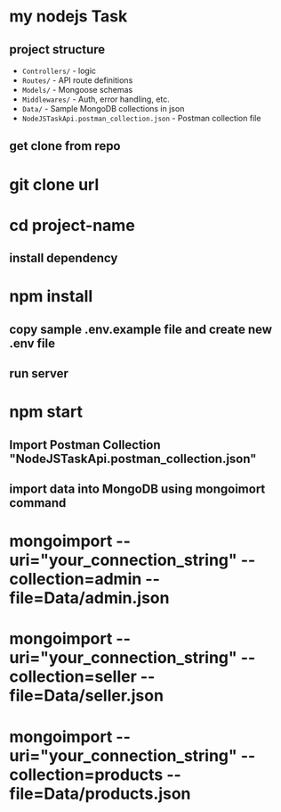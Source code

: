 #  my nodejs Task

## project structure 
  
- `Controllers/` -  logic
- `Routes/` - API route definitions
- `Models/` - Mongoose schemas
- `Middlewares/` - Auth, error handling, etc.
- `Data/` - Sample MongoDB collections in json
- `NodeJSTaskApi.postman_collection.json` - Postman collection file


## get clone from repo

# git clone url <your-repo-url>
# cd project-name

## install dependency
# npm install

## copy sample .env.example file and create new .env file

## run server
# npm start

## Import Postman Collection "NodeJSTaskApi.postman_collection.json"

## import data into MongoDB using mongoimort command
# mongoimport --uri="your_connection_string" --collection=admin --file=Data/admin.json
# mongoimport --uri="your_connection_string" --collection=seller --file=Data/seller.json
# mongoimport --uri="your_connection_string" --collection=products --file=Data/products.json


